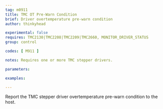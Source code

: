 ```yaml
---
tag: m0911
title: TMC OT Pre-Warn Condition
brief: Driver overtemperature pre-warn condition
author: thinkyhead

experimental: false
requires: TMC2130|TMC2208|TMC2209|TMC2660, MONITOR_DRIVER_STATUS
group: control

codes: [ M911 ]

notes: Requires one or more TMC stepper drivers.

parameters:

examples:

---
```


Report the TMC stepper driver overtemperature pre-warn condition to the host.
